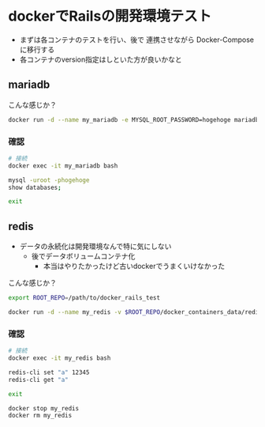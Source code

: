 # dockerでRailsの開発環境テスト

- まずは各コンテナのテストを行い、後で 連携させながら Docker-Compose に移行する
- 各コンテナのversion指定はしといた方が良いかなと

## mariadb

こんな感じか？

```sh
docker run -d --name my_mariadb -e MYSQL_ROOT_PASSWORD=hogehoge mariadb:10.1.21
```

### 確認

```sh
# 接続
docker exec -it my_mariadb bash

mysql -uroot -phogehoge
show databases;

exit
```

## redis

- データの永続化は開発環境なんで特に気にしない
  - 後でデータボリュームコンテナ化
    - 本当はやりたかったけど古いdockerでうまくいけなかった

こんな感じか？

```sh
export ROOT_REPO=/path/to/docker_rails_test

docker run -d --name my_redis -v $ROOT_REPO/docker_containers_data/redis.conf:/usr/local/etc/redis/redis.conf redis:3.2.7 redis-server /usr/local/etc/redis/redis.conf
```

### 確認

```sh
# 接続
docker exec -it my_redis bash

redis-cli set "a" 12345
redis-cli get "a"

exit

docker stop my_redis
docker rm my_redis
```
